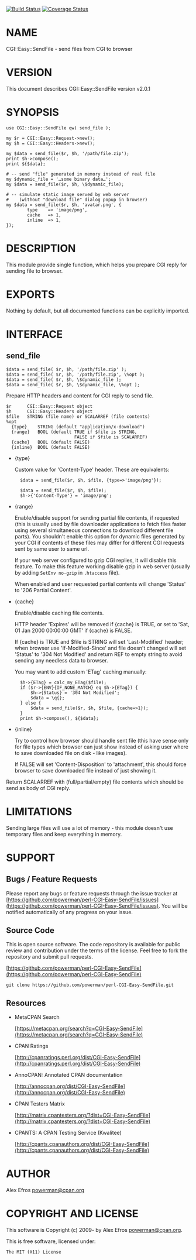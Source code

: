 [![Build Status](https://travis-ci.org/powerman/perl-CGI-Easy-SendFile.svg?branch=master)](https://travis-ci.org/powerman/perl-CGI-Easy-SendFile)
[![Coverage Status](https://coveralls.io/repos/powerman/perl-CGI-Easy-SendFile/badge.svg?branch=master)](https://coveralls.io/r/powerman/perl-CGI-Easy-SendFile?branch=master)

# NAME

CGI::Easy::SendFile - send files from CGI to browser

# VERSION

This document describes CGI::Easy::SendFile version v2.0.1

# SYNOPSIS

    use CGI::Easy::SendFile qw( send_file );

    my $r = CGI::Easy::Request->new();
    my $h = CGI::Easy::Headers->new();

    my $data = send_file($r, $h, '/path/file.zip');
    print $h->compose();
    print ${$data};

    # -- send "file" generated in memory instead of real file
    my $dynamic_file = '…some binary data…';
    my $data = send_file($r, $h, \$dynamic_file);

    # -- simulate static image served by web server 
    #    (without "download file" dialog popup in browser)
    my $data = send_file($r, $h, 'avatar.png', {
            type    => 'image/png',
            cache   => 1,
            inline  => 1,
    });

# DESCRIPTION

This module provide single function, which helps you prepare CGI reply for
sending file to browser.

# EXPORTS

Nothing by default, but all documented functions can be explicitly imported.

# INTERFACE 

## send\_file

    $data = send_file( $r, $h, '/path/file.zip' );
    $data = send_file( $r, $h, '/path/file.zip', \%opt );
    $data = send_file( $r, $h, \$dynamic_file );
    $data = send_file( $r, $h, \$dynamic_file, \%opt );

Prepare HTTP headers and content for CGI reply to send file.

    $r      CGI::Easy::Request object
    $h      CGI::Easy::Headers object
    $file   STRING (file name) or SCALARREF (file contents)
    %opt
      {type}    STRING (default "application/x-download")
      {range}   BOOL (default TRUE if $file is STRING,
                              FALSE if $file is SCALARREF)
      {cache}   BOOL (default FALSE)
      {inline}  BOOL (default FALSE)

- {type}

    Custom value for 'Content-Type' header. These are equivalents:

        $data = send_file($r, $h, $file, {type=>'image/png'});

        $data = send_file($r, $h, $file);
        $h->{'Content-Type'} = 'image/png';

- {range}

    Enable/disable support for sending partial file contents, if requested
    (this is usually used by file downloader applications to fetch files
    faster using several simultaneous connections to download different file
    parts). You shouldn't enable this option for dynamic files generated by
    your CGI if contents of these files may differ for different CGI requests
    sent by same user to same url.

    If your web server configured to gzip CGI replies, it will disable this
    feature. To make this feature working disable gzip in web server (usually
    by adding ` SetEnv no-gzip ` in ` .htaccess ` file).

    When enabled and user requested partial contents will change 'Status' to
    '206 Partial Content'.

- {cache}

    Enable/disable caching file contents.

    HTTP header 'Expires' will be removed if {cache} is TRUE, or set to 
    'Sat, 01 Jan 2000 00:00:00 GMT' if {cache} is FALSE.

    If {cache} is TRUE and $file is STRING will set 'Last-Modified' header;
    when browser use 'If-Modified-Since' and file doesn't changed will set
    'Status' to '304 Not Modified' and return REF to empty string to avoid
    sending any needless data to browser.

    You may want to add custom 'ETag' caching manually:

        $h->{ETag} = calc_my_ETag($file);
        if ($r->{ENV}{IF_NONE_MATCH} eq $h->{ETag}) {
            $h->{Status} = '304 Not Modified';
            $data = \q{};
        } else {
            $data = send_file($r, $h, $file, {cache=>1});
        }
        print $h->compose(), ${$data};

- {inline}

    Try to control how browser should handle sent file (this have sense only
    for file types which browser can just show instead of asking user where to
    save downloaded file on disk - like images).

    If FALSE will set 'Content-Disposition' to 'attachment', this should force
    browser to save downloaded file instead of just showing it.

Return SCALARREF with (full/partial/empty) file contents which should be
send as body of CGI reply.

# LIMITATIONS

Sending large files will use a lot of memory - this module doesn't use
temporary files and keep everything in memory.

# SUPPORT

## Bugs / Feature Requests

Please report any bugs or feature requests through the issue tracker
at [https://github.com/powerman/perl-CGI-Easy-SendFile/issues](https://github.com/powerman/perl-CGI-Easy-SendFile/issues).
You will be notified automatically of any progress on your issue.

## Source Code

This is open source software. The code repository is available for
public review and contribution under the terms of the license.
Feel free to fork the repository and submit pull requests.

[https://github.com/powerman/perl-CGI-Easy-SendFile](https://github.com/powerman/perl-CGI-Easy-SendFile)

    git clone https://github.com/powerman/perl-CGI-Easy-SendFile.git

## Resources

- MetaCPAN Search

    [https://metacpan.org/search?q=CGI-Easy-SendFile](https://metacpan.org/search?q=CGI-Easy-SendFile)

- CPAN Ratings

    [http://cpanratings.perl.org/dist/CGI-Easy-SendFile](http://cpanratings.perl.org/dist/CGI-Easy-SendFile)

- AnnoCPAN: Annotated CPAN documentation

    [http://annocpan.org/dist/CGI-Easy-SendFile](http://annocpan.org/dist/CGI-Easy-SendFile)

- CPAN Testers Matrix

    [http://matrix.cpantesters.org/?dist=CGI-Easy-SendFile](http://matrix.cpantesters.org/?dist=CGI-Easy-SendFile)

- CPANTS: A CPAN Testing Service (Kwalitee)

    [http://cpants.cpanauthors.org/dist/CGI-Easy-SendFile](http://cpants.cpanauthors.org/dist/CGI-Easy-SendFile)

# AUTHOR

Alex Efros <powerman@cpan.org>

# COPYRIGHT AND LICENSE

This software is Copyright (c) 2009- by Alex Efros <powerman@cpan.org>.

This is free software, licensed under:

    The MIT (X11) License

